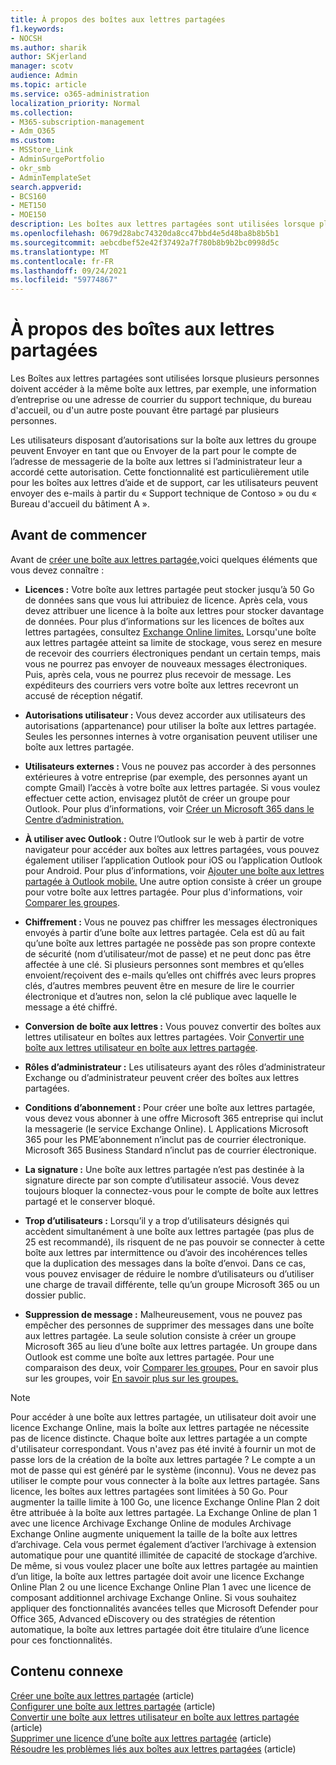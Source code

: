 ```yaml
---
title: À propos des boîtes aux lettres partagées
f1.keywords:
- NOCSH
ms.author: sharik
author: SKjerland
manager: scotv
audience: Admin
ms.topic: article
ms.service: o365-administration
localization_priority: Normal
ms.collection:
- M365-subscription-management
- Adm_O365
ms.custom:
- MSStore_Link
- AdminSurgePortfolio
- okr_smb
- AdminTemplateSet
search.appverid:
- BCS160
- MET150
- MOE150
description: Les boîtes aux lettres partagées sont utilisées lorsque plusieurs personnes ont besoin d’accéder à la même boîte aux lettres. Découvrez ce que vous devez savoir avant de créer une boîte aux lettres partagée.
ms.openlocfilehash: 0679d28abc74320da8cc47bbd4e5d48ba8b8b5b1
ms.sourcegitcommit: aebcdbef52e42f37492a7f780b8b9b2bc0998d5c
ms.translationtype: MT
ms.contentlocale: fr-FR
ms.lasthandoff: 09/24/2021
ms.locfileid: "59774867"
---
```

# <a name="about-shared-mailboxes"></a>À propos des boîtes aux lettres partagées

Les Boîtes aux lettres partagées sont utilisées lorsque plusieurs personnes doivent accéder à la même boîte aux lettres, par exemple, une information d’entreprise ou une adresse de courrier du support technique, du bureau d'accueil, ou d'un autre poste pouvant être partagé par plusieurs personnes.

Les utilisateurs disposant d’autorisations sur la boîte aux lettres du groupe peuvent Envoyer en tant que ou Envoyer de la part pour le compte de l’adresse de messagerie de la boîte aux lettres si l’administrateur leur a accordé cette autorisation. Cette fonctionnalité est particulièrement utile pour les boîtes aux lettres d’aide et de support, car les utilisateurs peuvent envoyer des e-mails à partir du « Support technique de Contoso » ou du « Bureau d'accueil du bâtiment A ».

## <a name="before-you-begin"></a>Avant de commencer

Avant de [créer une boîte aux lettres partagée,](create-a-shared-mailbox.md)voici quelques éléments que vous devez connaître :

- **Licences :** Votre boîte aux lettres partagée peut stocker jusqu’à 50 Go de données sans que vous lui attribuiez de licence. Après cela, vous devez attribuer une licence à la boîte aux lettres pour stocker davantage de données. Pour plus d’informations sur les licences de boîtes aux lettres partagées, consultez [Exchange Online limites.](/office365/servicedescriptions/exchange-online-service-description/exchange-online-limits#StorageLimits) Lorsqu'une boîte aux lettres partagée atteint sa limite de stockage, vous serez en mesure de recevoir des courriers électroniques pendant un certain temps, mais vous ne pourrez pas envoyer de nouveaux messages électroniques. Puis, après cela, vous ne pourrez plus recevoir de message. Les expéditeurs des courriers vers votre boîte aux lettres recevront un accusé de réception négatif.

- **Autorisations utilisateur :** Vous devez accorder aux utilisateurs des autorisations (appartenance) pour utiliser la boîte aux lettres partagée. Seules les personnes internes à votre organisation peuvent utiliser une boîte aux lettres partagée.

- **Utilisateurs externes :** Vous ne pouvez pas accorder à des personnes extérieures à votre entreprise (par exemple, des personnes ayant un compte Gmail) l’accès à votre boîte aux lettres partagée. Si vous voulez effectuer cette action, envisagez plutôt de créer un groupe pour Outlook. Pour plus d’informations, voir [Créer un Microsoft 365 dans le Centre d’administration.](../create-groups/create-groups.md)

- **À utiliser avec Outlook :** Outre l’Outlook sur le web à partir de votre navigateur pour accéder aux boîtes aux lettres partagées, vous pouvez également utiliser l’application Outlook pour iOS ou l’application Outlook pour Android. Pour plus d’informations, voir [Ajouter une boîte aux lettres partagée à Outlook mobile.](https://support.microsoft.com/office/f866242c-81b2-472e-8776-6c49c5473c9f) Une autre option consiste à créer un groupe pour votre boîte aux lettres partagée. Pour plus d'informations, voir [Comparer les groupes](../create-groups/compare-groups.md).

- **Chiffrement :** Vous ne pouvez pas chiffrer les messages électroniques envoyés à partir d’une boîte aux lettres partagée. Cela est dû au fait qu’une boîte aux lettres partagée ne possède pas son propre contexte de sécurité (nom d’utilisateur/mot de passe) et ne peut donc pas être affectée à une clé. Si plusieurs personnes sont membres et qu’elles envoient/reçoivent des e-mails qu’elles ont chiffrés avec leurs propres clés, d’autres membres peuvent être en mesure de lire le courrier électronique et d’autres non, selon la clé publique avec laquelle le message a été chiffré.

- **Conversion de boîte aux lettres :** Vous pouvez convertir des boîtes aux lettres utilisateur en boîtes aux lettres partagées. Voir [Convertir une boîte aux lettres utilisateur en boîte aux lettres partagée](convert-user-mailbox-to-shared-mailbox.md).

- **Rôles d’administrateur :** Les utilisateurs ayant des rôles d’administrateur Exchange ou d’administrateur peuvent créer des boîtes aux lettres partagées.

- **Conditions d’abonnement :** Pour créer une boîte aux lettres partagée, vous devez vous abonner à une offre Microsoft 365 entreprise qui inclut la messagerie (le service Exchange Online). L Applications Microsoft 365 pour les PME’abonnement n’inclut pas de courrier électronique. Microsoft 365 Business Standard n’inclut pas de courrier électronique.

- **La signature :** Une boîte aux lettres partagée n’est pas destinée à la signature directe par son compte d’utilisateur associé. Vous devez toujours bloquer la connectez-vous pour le compte de boîte aux lettres partagé et le conserver bloqué.

- **Trop d’utilisateurs :** Lorsqu’il y a trop d’utilisateurs désignés qui accèdent simultanément à une boîte aux lettres partagée (pas plus de 25 est recommandé), ils risquent de ne pas pouvoir se connecter à cette boîte aux lettres par intermittence ou d’avoir des incohérences telles que la duplication des messages dans la boîte d’envoi. Dans ce cas, vous pouvez envisager de réduire le nombre d’utilisateurs ou d’utiliser une charge de travail différente, telle qu’un groupe Microsoft 365 ou un dossier public.

- **Suppression de message :** Malheureusement, vous ne pouvez pas empêcher des personnes de supprimer des messages dans une boîte aux lettres partagée. La seule solution consiste à créer un groupe Microsoft 365 au lieu d’une boîte aux lettres partagée. Un groupe dans Outlook est comme une boîte aux lettres partagée. Pour une comparaison des deux, voir [Comparer les groupes.](../create-groups/compare-groups.md) Pour en savoir plus sur les groupes, voir [En savoir plus sur les groupes.](https://support.microsoft.com/office/b565caa1-5c40-40ef-9915-60fdb2d97fa2)


> [!NOTE]
> Pour accéder à une boîte aux lettres partagée, un utilisateur doit avoir une licence Exchange Online, mais la boîte aux lettres partagée ne nécessite pas de licence distincte. Chaque boîte aux lettres partagée a un compte d'utilisateur correspondant. Vous n'avez pas été invité à fournir un mot de passe lors de la création de la boîte aux lettres partagée ? Le compte a un mot de passe qui est généré par le système (inconnu). Vous ne devez pas utiliser le compte pour vous connecter à la boîte aux lettres partagée. Sans licence, les boîtes aux lettres partagées sont limitées à 50 Go. Pour augmenter la taille limite à 100 Go, une licence Exchange Online Plan 2 doit être attribuée à la boîte aux lettres partagée. La Exchange Online de plan 1 avec une licence Archivage Exchange Online de modules Archivage Exchange Online augmente uniquement la taille de la boîte aux lettres d’archivage. Cela vous permet également d’activer l’archivage à extension automatique pour une quantité illimitée de capacité de stockage d’archive. De même, si vous voulez placer une boîte aux lettres partagée au maintien d’un litige, la boîte aux lettres partagée doit avoir une licence Exchange Online Plan 2 ou une licence Exchange Online Plan 1 avec une licence de composant additionnel archivage Exchange Online. Si vous souhaitez appliquer des fonctionnalités avancées telles que Microsoft Defender pour Office 365, Advanced eDiscovery ou des stratégies de rétention automatique, la boîte aux lettres partagée doit être titulaire d’une licence pour ces fonctionnalités.

## <a name="related-content"></a>Contenu connexe

[Créer une boîte aux lettres partagée](create-a-shared-mailbox.md) (article)\
[Configurer une boîte aux lettres partagée](configure-a-shared-mailbox.md) (article)\
[Convertir une boîte aux lettres utilisateur en boîte aux lettres partagée](convert-user-mailbox-to-shared-mailbox.md) (article)\
[Supprimer une licence d’une boîte aux lettres partagée](remove-license-from-shared-mailbox.md) (article)\
[Résoudre les problèmes liés aux boîtes aux lettres partagées](resolve-issues-with-shared-mailboxes.md) (article)

